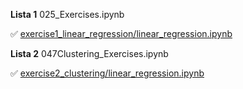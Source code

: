 **Lista 1** 025_Exercises.ipynb

:white_check_mark: [exercise1_linear_regression/linear_regression.ipynb](https://github.com/mawojcik/machine-learning/blob/main/exercise1_linear_regression/linear_regression.ipynb)

**Lista 2** 047Clustering_Exercises.ipynb

:white_check_mark: [exercise2_clustering/linear_regression.ipynb](https://github.com/mawojcik/machine-learning/blob/main/exercise2_clustering/047Clustering_Exercises.ipynb)